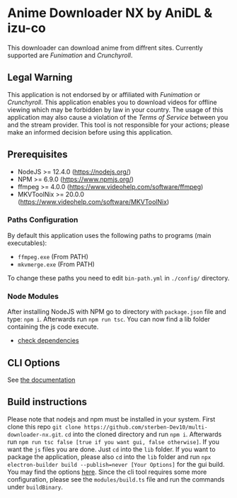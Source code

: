 # Anime Downloader NX by AniDL & izu-co

This downloader can download anime from diffrent sites. Currently supported are *Funimation* and *Crunchyroll*.

## Legal Warning

This application is not endorsed by or affiliated with *Funimation* or *Crunchyroll*. This application enables you to download videos for offline viewing which may be forbidden by law in your country. The usage of this application may also cause a violation of the *Terms of Service* between you and the stream provider. This tool is not responsible for your actions; please make an informed decision before using this application.

## Prerequisites

* NodeJS >= 12.4.0 (https://nodejs.org/)
* NPM >= 6.9.0 (https://www.npmjs.org/)
* ffmpeg >= 4.0.0 (https://www.videohelp.com/software/ffmpeg)
* MKVToolNix >= 20.0.0 (https://www.videohelp.com/software/MKVToolNix)

### Paths Configuration

By default this application uses the following paths to programs (main executables):
* `ffmpeg.exe` (From PATH)
* `mkvmerge.exe` (From PATH)

To change these paths you need to edit `bin-path.yml` in `./config/` directory.

### Node Modules

After installing NodeJS with NPM go to directory with `package.json` file and type: `npm i`. Afterwards run `npm run tsc`. You can now find a lib folder containing the js code execute.
* [check dependencies](https://david-dm.org/anidl/funimation-downloader-nx)

## CLI Options
See [the documentation](https://github.com/sterben-Dev10/multi-downloader-nx/blob/master/docs/DOCUMENTATION.md)

## Build instructions

Please note that nodejs and npm must be installed in your system.
First clone this repo `git clone https://github.com/sterben-Dev10/multi-downloader-nx.git`.
`cd` into the cloned directory and run `npm i`.
Afterwards run `npm run tsc false [true if you want gui, false otherwise]`.
If you want the `js` files you are done. Just `cd` into the `lib` folder.
If you want to package the application, please also `cd` into the `lib` folder and run `npx electron-builder build --publish=never [Your Options]` for the gui build. You may find the options [here](https://www.electron.build/cli).
Since the cli tool requires some more configuration, please see the `modules/build.ts` file and run the commands under `buildBinary`.
